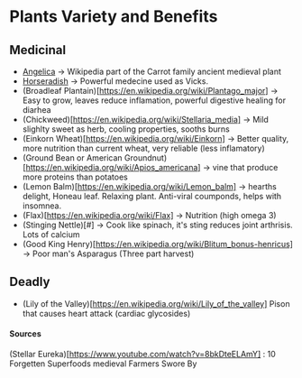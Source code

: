 # Plants Variety and Benefits

## Medicinal
- [Angelica](https://en.wikipedia.org/wiki/Angelica) -> Wikipedia part of the Carrot family ancient medieval plant  
- [Horseradish](https://en.wikipedia.org/wiki/Horseradish) -> Powerful medecine used as Vicks.  
- (Broadleaf Plantain)[https://en.wikipedia.org/wiki/Plantago_major] -> Easy to grow, leaves reduce inflamation, powerful digestive healing for diarhea
- (Chickweed)[https://en.wikipedia.org/wiki/Stellaria_media] -> Mild slighlty sweet as herb, cooling properties, sooths burns  
- (Einkorn Wheat)[https://en.wikipedia.org/wiki/Einkorn] -> Better quality, more nutrition than current wheat, very reliable (less inflamatory)  
- (Ground Bean or American Groundnut)[https://en.wikipedia.org/wiki/Apios_americana] -> vine that produce more proteins than potatoes  
- (Lemon Balm)[https://en.wikipedia.org/wiki/Lemon_balm] -> hearths delight, Honeau leaf. Relaxing plant. Anti-viral coumponds, helps with insomnea.
- (Flax)[https://en.wikipedia.org/wiki/Flax] -> Nutrition (high omega 3)
- (Stinging Nettle)[#] -> Cook like spinach, it's sting reduces joint arthrisis. Lots of calcium
- (Good King Henry)[https://en.wikipedia.org/wiki/Blitum_bonus-henricus] -> Poor man's Asparagus (Three part harvest)  
## Deadly
- (Lily of the Valley)[https://en.wikipedia.org/wiki/Lily_of_the_valley] Pison that causes heart attack (cardiac glycosides) 


#### Sources  
(Stellar Eureka)[https://www.youtube.com/watch?v=8bkDteELAmY] : 10 Forgetten Superfoods medieval Farmers Swore By  
